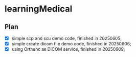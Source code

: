 # learningMedical

## Plan
- [x] simple scp and scu demo code, finished in 20250605;
- [x] simple create dicom file demo code, finished in 20250606;
- [x] using Orthanc as DICOM service, finished in 20250609;
